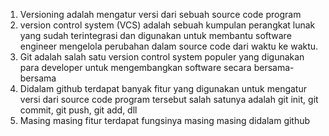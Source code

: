 1. Versioning adalah mengatur versi dari sebuah source code program
2. version control system (VCS) adalah sebuah kumpulan perangkat lunak yang sudah terintegrasi dan digunakan untuk membantu software engineer mengelola perubahan dalam source code dari waktu ke waktu. 
3. Git adalah salah satu version control system populer yang digunakan para developer untuk mengembangkan software secara bersama-bersama
4. Didalam github terdapat banyak fitur yang digunakan untuk mengatur versi dari source code program tersebut salah satunya adalah git init, git commit, git push, git add, dll
5. Masing masing fitur terdapat fungsinya masing masing didalam github

